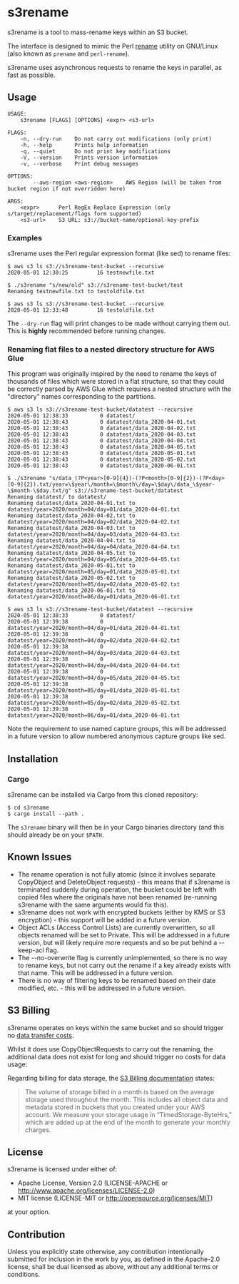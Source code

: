 # s3rename

s3rename is a tool to mass-rename keys within an S3 bucket.

The interface is designed to mimic the Perl [rename](https://www.unix.com/man-page/linux/1/prename/) utility on
GNU/Linux (also known as `prename` and `perl-rename`).

s3rename uses asynchronous requests to rename the keys in parallel, as
fast as possible.

## Usage

```
USAGE:
    s3rename [FLAGS] [OPTIONS] <expr> <s3-url>

FLAGS:
    -n, --dry-run    Do not carry out modifications (only print)
    -h, --help       Prints help information
    -q, --quiet      Do not print key modifications
    -V, --version    Prints version information
    -v, --verbose    Print debug messages

OPTIONS:
        --aws-region <aws-region>    AWS Region (will be taken from bucket region if not overridden here)

ARGS:
    <expr>      Perl RegEx Replace Expression (only s/target/replacement/flags form supported)
    <s3-url>    S3 URL: s3://bucket-name/optional-key-prefix
```

### Examples

s3rename uses the Perl regular expression format (like sed) to rename
files:

```
$ aws s3 ls s3://s3rename-test-bucket --recursive
2020-05-01 12:30:25         16 testnewfile.txt

$ ./s3rename "s/new/old" s3://s3rename-test-bucket/test
Renaming testnewfile.txt to testoldfile.txt

$ aws s3 ls s3://s3rename-test-bucket --recursive
2020-05-01 12:33:48         16 testoldfile.txt
```

The `--dry-run` flag will print changes to be made without carrying them
out. This is __highly__ recommended before running changes.

### Renaming flat files to a nested directory structure for AWS Glue

This program was originally inspired by the need to rename the keys of 
thousands of files which were stored in a flat structure, so that they
could be correctly parsed by AWS Glue which requires a nested structure 
with the "directory" names corresponding to the partitions.

```
$ aws s3 ls s3://s3rename-test-bucket/datatest --recursive
2020-05-01 12:38:33          0 datatest/
2020-05-01 12:38:43          0 datatest/data_2020-04-01.txt
2020-05-01 12:38:43          0 datatest/data_2020-04-02.txt
2020-05-01 12:38:43          0 datatest/data_2020-04-03.txt
2020-05-01 12:38:43          0 datatest/data_2020-04-04.txt
2020-05-01 12:38:43          0 datatest/data_2020-04-05.txt
2020-05-01 12:38:43          0 datatest/data_2020-05-01.txt
2020-05-01 12:38:43          0 datatest/data_2020-05-02.txt
2020-05-01 12:38:43          0 datatest/data_2020-06-01.txt

$ ./s3rename "s/data_(?P<year>[0-9]{4})-(?P<month>[0-9]{2})-(?P<day>[0-9]{2}).txt/year=\$year\/month=\$month\/day=\$day\/data_\$year-\$month-\$day.txt/g" s3://s3rename-test-bucket/datatest
Renaming datatest/ to datatest/
Renaming datatest/data_2020-04-01.txt to datatest/year=2020/month=04/day=01/data_2020-04-01.txt
Renaming datatest/data_2020-04-02.txt to datatest/year=2020/month=04/day=02/data_2020-04-02.txt
Renaming datatest/data_2020-04-03.txt to datatest/year=2020/month=04/day=03/data_2020-04-03.txt
Renaming datatest/data_2020-04-04.txt to datatest/year=2020/month=04/day=04/data_2020-04-04.txt
Renaming datatest/data_2020-04-05.txt to datatest/year=2020/month=04/day=05/data_2020-04-05.txt
Renaming datatest/data_2020-05-01.txt to datatest/year=2020/month=05/day=01/data_2020-05-01.txt
Renaming datatest/data_2020-05-02.txt to datatest/year=2020/month=05/day=02/data_2020-05-02.txt
Renaming datatest/data_2020-06-01.txt to datatest/year=2020/month=06/day=01/data_2020-06-01.txt

$ aws s3 ls s3://s3rename-test-bucket/datatest --recursive
2020-05-01 12:38:33          0 datatest/
2020-05-01 12:39:38          0 datatest/year=2020/month=04/day=01/data_2020-04-01.txt
2020-05-01 12:39:38          0 datatest/year=2020/month=04/day=02/data_2020-04-02.txt
2020-05-01 12:39:38          0 datatest/year=2020/month=04/day=03/data_2020-04-03.txt
2020-05-01 12:39:38          0 datatest/year=2020/month=04/day=04/data_2020-04-04.txt
2020-05-01 12:39:38          0 datatest/year=2020/month=04/day=05/data_2020-04-05.txt
2020-05-01 12:39:38          0 datatest/year=2020/month=05/day=01/data_2020-05-01.txt
2020-05-01 12:39:38          0 datatest/year=2020/month=05/day=02/data_2020-05-02.txt
2020-05-01 12:39:38          0 datatest/year=2020/month=06/day=01/data_2020-06-01.txt
```

Note the requirement to use named capture groups, this will be addressed
in a future version to allow numbered anonymous capture groups like sed.

## Installation

### Cargo

s3rename can be installed via Cargo from this cloned repository:

```
$ cd s3rename
$ cargo install --path .
```

The `s3rename` binary will then be in your Cargo binaries directory (and
this should already be on your `$PATH`.

## Known Issues

* The rename operation is not fully atomic (since it involves
  separate CopyObject and DeleteObject requests) - this means that if
  s3rename is terminated suddenly during operation, the bucket could be left with
  copied files where the originals have not been renamed (re-running
  s3rename with the same arguments would fix this). 
* s3rename does not work with encrypted buckets (either by KMS or S3
  encryption) - this support will be added in a future version.
* Object ACLs (Access Control Lists) are currently overwritten, so all
  objects renamed will be set to Private. This will be addressed in a
  future version, but will likely require more requests and so be put
  behind a --keep-acl flag.
* The --no-overwrite flag is currently unimplemented, so there is no way
  to rename keys, but not carry out the rename if a key already exists
  with that name. This will be addressed in a future version.
* There is no way of filtering keys to be renamed based on their date
  modified, etc. - this will be addressed in a future version.

## S3 Billing

s3rename operates on keys within the same bucket and so should trigger
no [data transfer costs](https://aws.amazon.com/s3/pricing/).

Whilst it does use CopyObjectRequests to carry out the renaming, the
additional data does not exist for long and should trigger no costs for
data usage:

Regarding billing for data storage, the [S3 Billing documentation](https://aws.amazon.com/s3/faqs/#Billing) states:

> The volume of storage billed in a month is based on the average storage used throughout the month.
> This includes all object data and metadata stored in buckets that you created under your AWS account.
> We measure your storage usage in “TimedStorage-ByteHrs,” which are added up at the end of the month to generate your monthly charges.

## License

s3rename is licensed under either of:

* Apache License, Version 2.0 (LICENSE-APACHE or http://www.apache.org/licenses/LICENSE-2.0)
* MIT license (LICENSE-MIT or http://opensource.org/licenses/MIT)

at your option.

## Contribution

Unless you explicitly state otherwise, any contribution intentionally submitted
for inclusion in the work by you, as defined in the Apache-2.0 license,
shall be dual licensed as above, without any additional terms or conditions.
